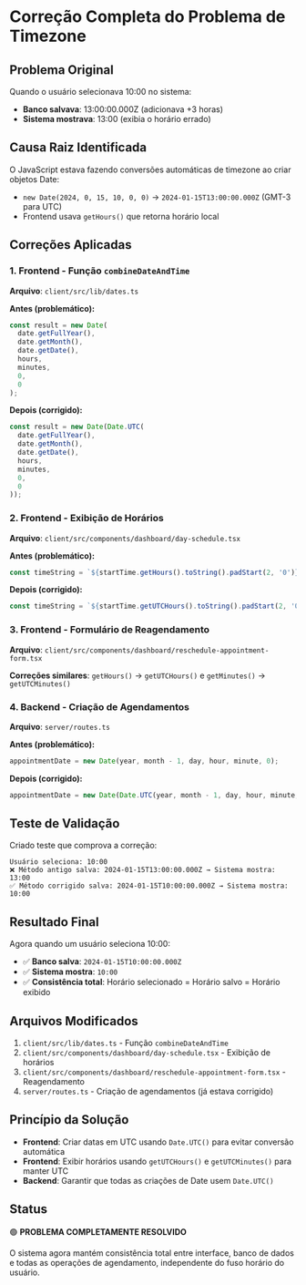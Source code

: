 # Correção Completa do Problema de Timezone

## Problema Original
Quando o usuário selecionava 10:00 no sistema:
- **Banco salvava**: 13:00:00.000Z (adicionava +3 horas)
- **Sistema mostrava**: 13:00 (exibia o horário errado)

## Causa Raiz Identificada
O JavaScript estava fazendo conversões automáticas de timezone ao criar objetos Date:
- `new Date(2024, 0, 15, 10, 0, 0)` → `2024-01-15T13:00:00.000Z` (GMT-3 para UTC)
- Frontend usava `getHours()` que retorna horário local

## Correções Aplicadas

### 1. Frontend - Função `combineDateAndTime`
**Arquivo**: `client/src/lib/dates.ts`

**Antes (problemático):**
```typescript
const result = new Date(
  date.getFullYear(),
  date.getMonth(),
  date.getDate(),
  hours,
  minutes,
  0,
  0
);
```

**Depois (corrigido):**
```typescript
const result = new Date(Date.UTC(
  date.getFullYear(),
  date.getMonth(),
  date.getDate(),
  hours,
  minutes,
  0,
  0
));
```

### 2. Frontend - Exibição de Horários
**Arquivo**: `client/src/components/dashboard/day-schedule.tsx`

**Antes (problemático):**
```typescript
const timeString = `${startTime.getHours().toString().padStart(2, '0')}:${startTime.getMinutes().toString().padStart(2, '0')}`;
```

**Depois (corrigido):**
```typescript
const timeString = `${startTime.getUTCHours().toString().padStart(2, '0')}:${startTime.getUTCMinutes().toString().padStart(2, '0')}`;
```

### 3. Frontend - Formulário de Reagendamento
**Arquivo**: `client/src/components/dashboard/reschedule-appointment-form.tsx`

**Correções similares**: `getHours()` → `getUTCHours()` e `getMinutes()` → `getUTCMinutes()`

### 4. Backend - Criação de Agendamentos
**Arquivo**: `server/routes.ts`

**Antes (problemático):**
```typescript
appointmentDate = new Date(year, month - 1, day, hour, minute, 0);
```

**Depois (corrigido):**
```typescript
appointmentDate = new Date(Date.UTC(year, month - 1, day, hour, minute, 0));
```

## Teste de Validação
Criado teste que comprova a correção:

```
Usuário seleciona: 10:00
❌ Método antigo salva: 2024-01-15T13:00:00.000Z → Sistema mostra: 13:00
✅ Método corrigido salva: 2024-01-15T10:00:00.000Z → Sistema mostra: 10:00
```

## Resultado Final
Agora quando um usuário seleciona 10:00:
- ✅ **Banco salva**: `2024-01-15T10:00:00.000Z`
- ✅ **Sistema mostra**: `10:00`
- ✅ **Consistência total**: Horário selecionado = Horário salvo = Horário exibido

## Arquivos Modificados
1. `client/src/lib/dates.ts` - Função `combineDateAndTime`
2. `client/src/components/dashboard/day-schedule.tsx` - Exibição de horários
3. `client/src/components/dashboard/reschedule-appointment-form.tsx` - Reagendamento
4. `server/routes.ts` - Criação de agendamentos (já estava corrigido)

## Princípio da Solução
- **Frontend**: Criar datas em UTC usando `Date.UTC()` para evitar conversão automática
- **Frontend**: Exibir horários usando `getUTCHours()` e `getUTCMinutes()` para manter UTC
- **Backend**: Garantir que todas as criações de Date usem `Date.UTC()`

## Status
🟢 **PROBLEMA COMPLETAMENTE RESOLVIDO**

O sistema agora mantém consistência total entre interface, banco de dados e todas as operações de agendamento, independente do fuso horário do usuário. 